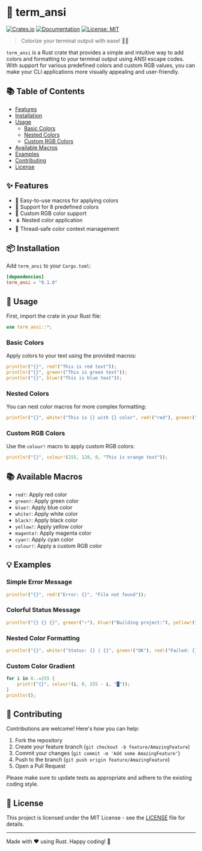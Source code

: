 # 🌈 term_ansi

[![Crates.io](https://img.shields.io/crates/v/term_ansi.svg)](https://crates.io/crates/term_ansi)
[![Documentation](https://docs.rs/term_ansi/badge.svg)](https://docs.rs/term_ansi)
[![License: MIT](https://img.shields.io/badge/License-MIT-yellow.svg)](https://opensource.org/licenses/MIT)

> Colorize your terminal output with ease! 🎨✨

`term_ansi` is a Rust crate that provides a simple and intuitive way to add colors and formatting to your terminal output using ANSI escape codes. With support for various predefined colors and custom RGB values, you can make your CLI applications more visually appealing and user-friendly.

## 📚 Table of Contents

- [Features](#-features)
- [Installation](#-installation)
- [Usage](#-usage)
  - [Basic Colors](#basic-colors)
  - [Nested Colors](#nested-colors)
  - [Custom RGB Colors](#custom-rgb-colors)
- [Available Macros](#-available-macros)
- [Examples](#-examples)
- [Contributing](#-contributing)
- [License](#-license)

## ✨ Features

- 🎨 Easy-to-use macros for applying colors
- 🌈 Support for 8 predefined colors
- 🔢 Custom RGB color support
- 🪆 Nested color application
- 🧵 Thread-safe color context management

## 📦 Installation

Add `term_ansi` to your `Cargo.toml`:

```toml
[dependencies]
term_ansi = "0.1.0"
```

## 🚀 Usage

First, import the crate in your Rust file:

```rust
use term_ansi::*;
```

### Basic Colors

Apply colors to your text using the provided macros:

```rust
println!("{}", red!("This is red text"));
println!("{}", green!("This is green text"));
println!("{}", blue!("This is blue text"));
```

### Nested Colors

You can nest color macros for more complex formatting:

```rust
println!("{}", white!("This is {} with {} color", red!("red"), green!("green")));
```

### Custom RGB Colors

Use the `colour!` macro to apply custom RGB colors:

```rust
println!("{}", colour!(255, 128, 0, "This is orange text"));
```

## 📚 Available Macros

- `red!`: Apply red color
- `green!`: Apply green color
- `blue!`: Apply blue color
- `white!`: Apply white color
- `black!`: Apply black color
- `yellow!`: Apply yellow color
- `magenta!`: Apply magenta color
- `cyan!`: Apply cyan color
- `colour!`: Apply a custom RGB color

## 💡 Examples

### Simple Error Message

```rust
println!("{}", red!("Error: {}", "File not found"));
```

### Colorful Status Message

```rust
println!("{} {} {}", green!("✓"), blue!("Building project:"), yellow!("in progress"));
```

### Nested Color Formatting

```rust
println!("{}", white!("Status: {} | {}", green!("OK"), red!("Failed: {}", 3)));
```

### Custom Color Gradient

```rust
for i in 0..=255 {
    print!("{}", colour!(i, 0, 255 - i, "█"));
}
println!();
```

## 🤝 Contributing

Contributions are welcome! Here's how you can help:

1. Fork the repository
2. Create your feature branch (`git checkout -b feature/AmazingFeature`)
3. Commit your changes (`git commit -m 'Add some AmazingFeature'`)
4. Push to the branch (`git push origin feature/AmazingFeature`)
5. Open a Pull Request

Please make sure to update tests as appropriate and adhere to the existing coding style.

## 📄 License

This project is licensed under the MIT License - see the [LICENSE](LICENSE) file for details.

---

Made with ❤️ using Rust. Happy coding! 🦀
